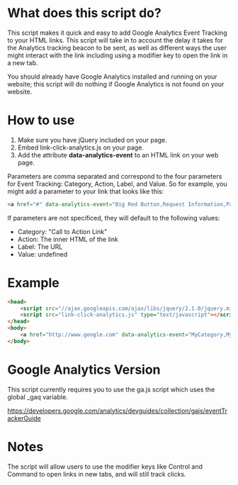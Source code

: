 # What does this script do?

This script makes it quick and easy to add Google Analytics Event Tracking to your HTML links. This script will take in to account the delay it takes for the Analytics tracking beacon to be sent, as well as different ways the user might interact with the link including using a modifier key to open the link in a new tab. 

You should already have Google Analytics installed and running on your website; this script will do nothing if Google Analytics is not found on your website. 

# How to use

1. Make sure you have jQuery included on your page. 
2. Embed link-click-analytics.js on your page. 
3. Add the attribute **data-analytics-event** to an HTML link on your web page.

Parameters are comma separated and correspond to the four parameters for Event Tracking: Category, Action, Label, and Value. So for example, you might add a parameter to your link that looks like this: 

```html
<a href="#" data-analytics-event="Big Red Button,Request Information,Page Footer">Click here</a>
```

If parameters are not specificed, they will default to the following values:

- Category: "Call to Action Link"
- Action: The inner HTML of the link
- Label: The URL
- Value: undefined


# Example

```html
<head>
	<script src="//ajax.googleapis.com/ajax/libs/jquery/2.1.0/jquery.min.js" type="text/javascript"></script>
	<script src="link-click-analytics.js" type="text/javascript"></script>
</head>
<body>
	<a href="http://www.google.com" data-analytics-event="MyCategory,MyAction,MyLabel,10">Buy my product!</a>
</body>
```

# Google Analytics Version

This script currently requires you to use the ga.js script which uses the global _gaq variable. 

https://developers.google.com/analytics/devguides/collection/gajs/eventTrackerGuide

# Notes

The script will allow users to use the modifier keys like Control and Command to open links in new tabs, and will still track clicks. 
